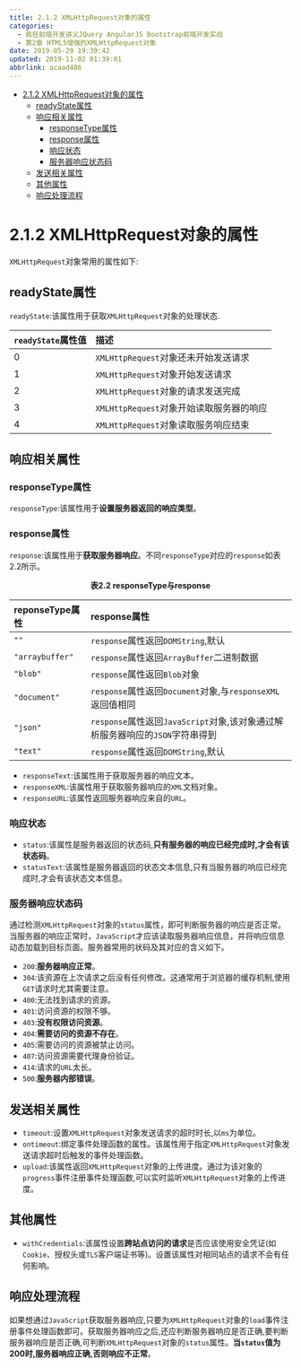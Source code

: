 ```yaml
---
title: 2.1.2 XMLHttpRequest对象的属性
categories: 
  - 疯狂前端开发讲义JQuery AngularJS Bootstrap前端开发实战
  - 第2章 HTML5增强的XMLHttpRequest对象
date: 2019-05-29 19:39:42
updated: 2019-11-02 01:39:01
abbrlink: acaad486
---
```

- [2.1.2 XMLHttpRequest对象的属性](/ReadingNotes/acaad486/#2-1-2-XMLHttpRequest对象的属性)
    - [readyState属性](/ReadingNotes/acaad486/#readyState属性)
    - [响应相关属性](/ReadingNotes/acaad486/#响应相关属性)
        - [responseType属性](/ReadingNotes/acaad486/#responseType属性)
        - [response属性](/ReadingNotes/acaad486/#response属性)
        - [响应状态](/ReadingNotes/acaad486/#响应状态)
        - [服务器响应状态码](/ReadingNotes/acaad486/#服务器响应状态码)
    - [发送相关属性](/ReadingNotes/acaad486/#发送相关属性)
    - [其他属性](/ReadingNotes/acaad486/#其他属性)
    - [响应处理流程](/ReadingNotes/acaad486/#响应处理流程)

<!--more-->
<script src="https://cdn.bootcss.com/jquery/3.4.0/jquery.slim.min.js"></script>
<script>$(document).ready(function () {$(".post-body > ul:nth-child(1)").hide();});</script>

<!--end-->
# 2.1.2 XMLHttpRequest对象的属性 #
`XMLHttpRequest`对象常用的属性如下:
## readyState属性 ##
`readyState`:该属性用于获取`XMLHttpRequest`对象的处理状态.

|`readyState`属性值|描述|
|:---|:---|
|0|`XMLHttpRequest`对象还未开始发送请求|
|1|`XMLHttpRequest`对象开始发送请求|
|2|`XMLHttpRequest`对象的请求发送完成|
|3|`XMLHttpRequest`对象开始读取服务器的响应|
|4|`XMLHttpRequest`对象读取服务响应结束|
## 响应相关属性 ##
### responseType属性 ###
`responseType`:该属性用于**设置服务器返回的响应类型**。
### response属性 ###
`response`:该属性用于**获取服务器响应**。不同`responseType`对应的`response`如表2.2所示。
<center><strong>表2.2 responseType与response</strong></center>

|reponseType属性|response属性|
|:---|:---|
|`""`|`response`属性返回`DOMString`,默认|
|`"arraybuffer"`|`response`属性返回`ArrayBuffer`二进制数据|
|`"blob"`|`response`属性返回`Blob`对象|
|`"document"`|`response`属性返回`Document`对象,与`responseXML`返回值相同|
|`"json"`|`response`属性返回`JavaScript`对象,该对象通过解析服务器响应的`JSON`字符串得到|
|`"text"`|`response`属性返回`DOMString`,默认|

- `responseText`:该属性用于获取服务器的响应文本。
- `responseXML`:该属性用于获取服务器响应的`XML`文档对象。
- `responseURL`:该属性返回服务器响应来自的`URL`。

### 响应状态 ###
- `status`:该属性是服务器返回的状态码,**只有服务器的响应已经完成时,才会有该状态码**。
- `statusText`:该属性是服务器返回的状态文本信息,只有当服务器的响应已经完成时,才会有该状态文本信息。

### 服务器响应状态码 ###
通过检测`XMLHttpRequest`对象的`status`属性，即可判断服务器的响应是否正常。当服务器的响应正常时，`JavaScript`才应该读取服务器响应信息，并将响应信息动态加载到目标页面。服务器常用的状码及其对应的含义如下。
- `200`:**服务器响应正常**。
- `304`:该资源在上次请求之后没有任何修改。这通常用于浏览器的缓存机制,使用`GET`请求时尤其需要注意。
- `400`:无法找到请求的资源。
- `401`:访问资源的权限不够。
- `403`:**没有权限访问资源**。
- `404`:**需要访问的资源不存在**。
- `405`:需要访问的资源被禁止访问。
- `407`:访问资源需要代理身份验证。
- `414`:请求的`URL`太长。
- `500`:**服务器内部错误**。

## 发送相关属性 ##
- `timeout`:设置`XMLHttpRequest`对象发送请求的超时时长,以`ms`为单位。
- `ontimeout`:绑定事件处理函数的属性。该属性用于指定`XMLHttpRequest`对象发送请求超时后触发的事件处理函数。
- `upload`:该属性返回`XMLHttpRequest`对象的上传进度。通过为该对象的`progress`事件注册事件处理函数,可以实时监听`XMLHttpRequest`对象的上传进度。

## 其他属性 ##
- `withCredentials`:该属性设置**跨站点访问的请求**是否应该使用安全凭证(如`Cookie`、授权头或`TLS`客户端证书等)。设置该属性对相同站点的请求不会有任何影响。

## 响应处理流程 ##
如果想通过`JavaScript`获取服务器响应,只要为`XMLHttpRequest`对象的`load`事件注册事件处理函数即可。获取服务器响应之后,还应判断服务器响应是否正确,要判断服务器响应是否正确,可判断`XMLHttpRequest`对象的`status`属性。**当`status`值为200时,服务器响应正确,否则响应不正常**。
